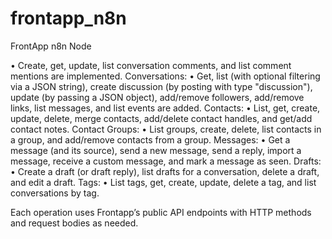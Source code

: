 # frontapp_n8n
FrontApp n8n Node

• Create, get, update, list conversation comments, and list comment mentions are implemented.
Conversations:
• Get, list (with optional filtering via a JSON string), create discussion (by posting with type "discussion"), update (by passing a JSON object), add/remove followers, add/remove links, list messages, and list events are added.
Contacts:
• List, get, create, update, delete, merge contacts, add/delete contact handles, and get/add contact notes.
Contact Groups:
• List groups, create, delete, list contacts in a group, and add/remove contacts from a group.
Messages:
• Get a message (and its source), send a new message, send a reply, import a message, receive a custom message, and mark a message as seen.
Drafts:
• Create a draft (or draft reply), list drafts for a conversation, delete a draft, and edit a draft.
Tags:
• List tags, get, create, update, delete a tag, and list conversations by tag.

Each operation uses Frontapp’s public API endpoints with HTTP methods and request bodies as needed.
